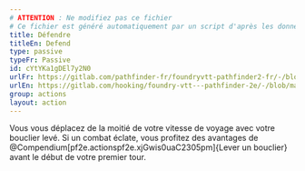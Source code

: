 ```yaml
---
# ATTENTION : Ne modifiez pas ce fichier
# Ce fichier est généré automatiquement par un script d'après les données du module Foundry VTT officiel et de sa traduction
title: Défendre
titleEn: Defend
type: passive
typeFr: Passive
id: cYtYKa1gDEl7y2N0
urlFr: https://gitlab.com/pathfinder-fr/foundryvtt-pathfinder2-fr/-/blob/master/data/actions/cYtYKa1gDEl7y2N0.htm
urlEn: https://gitlab.com/hooking/foundry-vtt---pathfinder-2e/-/blob/master/packs/data/actions.db/defend.json
group: actions
layout: action
---
```

Vous vous déplacez de la moitié de votre vitesse de voyage avec votre bouclier levé. Si un combat éclate, vous profitez des avantages de @Compendium[pf2e.actionspf2e.xjGwis0uaC2305pm]{Lever un bouclier} avant le début de votre premier tour.


